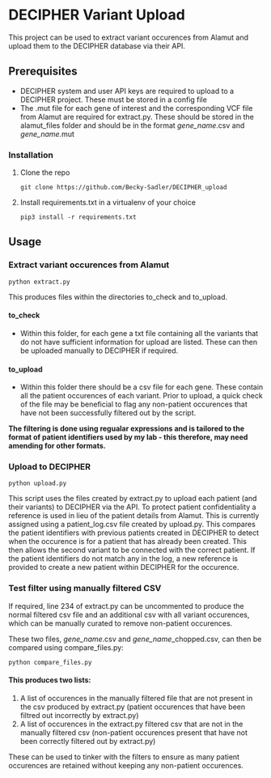 # DECIPHER Variant Upload

This project can be used to extract variant occurences from Alamut and upload them to the DECIPHER database via their API. 

## Prerequisites

- DECIPHER system and user API keys are required to upload to a DECIPHER project. These must be stored in a config file 
- The .mut file for each gene of interest and the corresponding VCF file from Alamut are required for extract.py. These should be stored in the alamut\_files folder and should be in the format *gene_name*.csv and *gene_name*.mut  

### Installation

1. Clone the repo
   ```
   git clone https://github.com/Becky-Sadler/DECIPHER_upload
   ```
2. Install requirements.txt in a virtualenv of your choice
   ```
   pip3 install -r requirements.txt
   ```

<!-- USAGE EXAMPLES -->
## Usage

### Extract variant occurences from Alamut

   ```
   python extract.py
   ```

This produces files within the directories to\_check and to\_upload. 

#### to_check

- Within this folder, for each gene a txt file containing all the variants that do not have sufficient information for upload are listed. These can then be uploaded manually to DECIPHER if required. 

#### to_upload

- Within this folder there should be a csv file for each gene. These contain all the patient occurences of each variant. Prior to upload, a quick check of the file may be beneficial to flag any non-patient occurences that have not been successfully filtered out by the script. 

__The filtering is done using regualar expressions and is tailored to the format of patient identifiers used by my lab - this therefore, may need amending for other formats.__

### Upload to DECIPHER

   ```
   python upload.py
   ```

This script uses the files created by extract.py to upload each patient (and their variants) to DECIPHER via the API. To protect patient confidentiality a reference is used in lieu of the patient details from Alamut. This is currently assigned using a patient_log.csv file created by upload.py. This compares the patient identifiers with previous patients created in DECIPHER to detect when the occurence is for a patient that has already been created. This then allows the second variant to be connected with the correct patient. If the patient identifiers do not match any in the log, a new reference is provided to create a new patient within DECIPHER for the occurence. 

### Test filter using manually filtered CSV

If required, line 234 of extract.py can be uncommented to produce the normal filtered csv file and an additional csv with all variant occurences, which can be manually curated to remove non-patient occurences. 

These two files, *gene_name*.csv and *gene_name*\_chopped.csv, can then be compared using compare_files.py:

   ```
   python compare_files.py
   ```

#### This produces two lists: 

1. A list of occurences in the manually filtered file that are not present in the csv produced by extract.py (patient occurences that have been filtred out incorrectly by extract.py) 
2. A list of occurences in the extract.py filtered csv that are not in the manually filtered csv (non-patient occurences present that have not been correctly filtered out by extract.py)

These can be used to tinker with the filters to ensure as many patient occurences are retained without keeping any non-patient occurences. 
